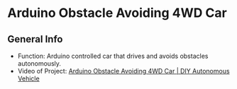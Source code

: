# Arduino Obstacle Avoiding 4WD Car
## General Info
* Function: Arduino controlled car that drives and avoids obstacles autonomously.
* Video of Project: [Arduino Obstacle Avoiding 4WD Car | DIY Autonomous Vehicle](https://www.youtube.com/watch?v=TOohBLFZtdU)
